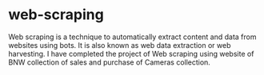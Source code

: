 # web-scraping
Web scraping is a technique to automatically extract content and data from websites using bots. It is also known as web data extraction or web harvesting.  I have completed the project of Web scraping using website of BNW collection of sales and purchase of Cameras collection.

